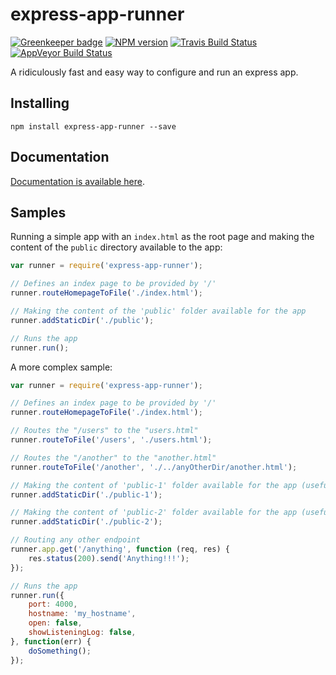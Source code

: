 # express-app-runner 

[![Greenkeeper badge](https://badges.greenkeeper.io/alexandrevribeiro/express-app-runner.svg)](https://greenkeeper.io/)
[![NPM version][npm-image]][npm-url]
[![Travis Build Status][travis-image]][travis-url]
[![AppVeyor Build Status][appveyor-image]][appveyor-url]

A ridiculously fast and easy way to configure and run an express app.

Installing
---
    npm install express-app-runner --save

Documentation
---
[Documentation is available here](https://github.com/alexandrevribeiro/express-app-runner/blob/master/docs/documentation.md).

Samples
---
Running a simple app with an `index.html` as the root page and making the content of the `public` directory available to the app:
```js
var runner = require('express-app-runner');

// Defines an index page to be provided by '/'
runner.routeHomepageToFile('./index.html');

// Making the content of the 'public' folder available for the app
runner.addStaticDir('./public');

// Runs the app
runner.run();
```

A more complex sample:
```js
var runner = require('express-app-runner');

// Defines an index page to be provided by '/'
runner.routeHomepageToFile('./index.html');

// Routes the "/users" to the "users.html"
runner.routeToFile('/users', './users.html');

// Routes the "/another" to the "another.html"
runner.routeToFile('/another', './../anyOtherDir/another.html');

// Making the content of 'public-1' folder available for the app (useful for JS and CSS)
runner.addStaticDir('./public-1');

// Making the content of 'public-2' folder available for the app (useful for JS and CSS)
runner.addStaticDir('./public-2');

// Routing any other endpoint
runner.app.get('/anything', function (req, res) {
    res.status(200).send('Anything!!!');
});

// Runs the app
runner.run({
    port: 4000,
    hostname: 'my_hostname',
    open: false,
    showListeningLog: false,
}, function(err) {
    doSomething();
});
```

[npm-url]: https://npmjs.org/package/express-app-runner
[npm-image]: https://badge.fury.io/js/express-app-runner.svg

[travis-url]: https://travis-ci.org/alexandrevribeiro/express-app-runner
[travis-image]: https://travis-ci.org/alexandrevribeiro/express-app-runner.svg?branch=master

[appveyor-url]: https://ci.appveyor.com/project/alexandrevribeiro/express-app-runner
[appveyor-image]: https://ci.appveyor.com/api/projects/status/github/alexandrevribeiro/express-app-runner?svg=true